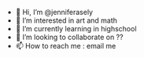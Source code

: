 - 👋 Hi, I’m @jenniferasely
- 👀 I’m interested in art and math
- 🌱 I’m currently learning in highschool
- 💞️ I’m looking to collaborate on ??
- 📫 How to reach me : email me

<!---
jenniferasely/jenniferasely is a ✨ special ✨ repository because its `README.md` (this file) appears on your GitHub profile.
You can click the Preview link to take a look at your changes.
--->
